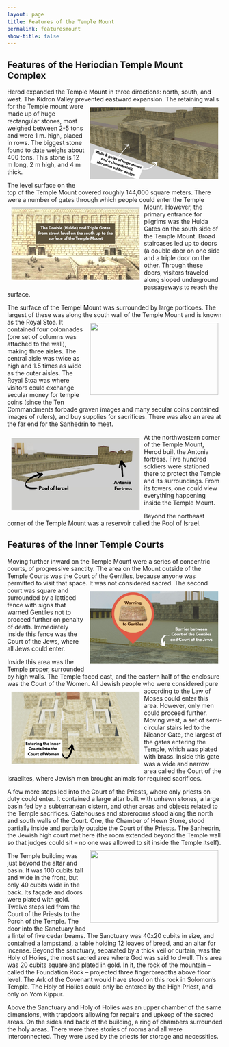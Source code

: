```yaml
---
layout: page
title: Features of the Temple Mount
permalink: featuresmount
show-title: false
---
```

## Features of the Heriodian Temple Mount Complex

Herod expanded the Temple Mount in three directions: north, south, and west. The Kidron Valley prevented eastward expansion. <img align="right" width="300" height="169" style="margin: 10px !important" src="assets/img/walls.jpg"> The retaining walls for the Temple mount were made up of huge rectangular stones, most weighed between 2-5 tons and were 1 m. high, placed in rows. The biggest stone found to date weighs about 400 tons. This stone is 12 m long, 2 m high, and 4 m thick. 

The level surface on the top of the Temple Mount covered roughly 144,000 square meters. There were a number of gates through which people could enter the Temple Mount. <img align="left" width="300" height="169" style="margin: 10px !important" src="assets/img/double.jpg"> However, the primary entrance for pilgrims was the Hulda Gates on the south side of the Temple Mount. Broad staircases led up to doors (a double door on one side and a triple door on the other. Through these doors, visitors traveled along sloped underground passageways to reach the surface. 

The surface of the Tempel Mount was surrounded by large porticoes. The largest of these was along the south wall of the Temple Mount and is known as the <img align="right" width="300" height="169" style="margin: 10px !important" src="assets/img/royal"> Royal Stoa. It contained four colonnades (one set of columns was attached to the wall), making three aisles. The central aisle was twice as high and 1.5 times as wide as the outer aisles. The Royal Stoa was where visitors could exchange secular money for temple coins (since the Ten Commandments forbade graven images and many secular coins contained images of rulers), and buy supplies for sacrifices. There was also an area at the far end for the Sanhedrin to meet.

<img align="left" width="300" height="169" style="margin: 10px !important" src="assets/img/poolantonia.jpg"> At the northwestern corner of the Temple Mount, Herod built the Antonia fortress. Five hundred soldiers were stationed there to protect the Temple and its surroundings. From its towers, one could view everything happening inside the Temple Mount.

Beyond the northeast corner of the Temple Mount was a reservoir called the Pool of Israel.

## Features of the Inner Temple Courts

Moving further inward on the Temple Mount were a series of concentric courts, of progressive sanctity. The area on the Mount outside of the Temple Courts was the Court of the Gentiles, because anyone was permitted to visit that space. It was not considered sacred. <img align="right" width="300" height="169" style="margin: 10px !important" src="assets/img/gentile.jpg"> The second court was square and surrounded by a latticed fence with signs that warned Gentiles not to proceed further on penalty of death. Immediately inside this fence was the Court of the Jews, where all Jews could enter.

Inside this area was the Temple proper, surrounded by high walls. The Temple faced east, and the eastern half of the enclosure was the Court of the Women. <img align="left" width="300" height="169" style="margin: 10px !important" src="assets/img/womensentrance.jpg"> All Jewish people who were considered pure according to the Law of Moses could enter this area. However, only men could proceed further. Moving west, a set of semi-circular stairs led to the Nicanor Gate, the largest of the gates entering the Temple, which was plated with brass. Inside this gate was a wide and narrow area called the Court of the Israelites, where Jewish men brought animals for required sacrifices. 

A few more steps led into the Court of the Priests, where only priests on duty could enter. It contained a large altar built with unhewn stones, a large basin fed by a subterranean cistern, and other areas and objects related to the Temple sacrifices. Gatehouses and storerooms stood along the north and south walls of the Court. One, the Chamber of Hewn Stone, stood partially inside and partially outside the Court of the Priests. The Sanhedrin, the Jewish high court met here (the room extended beyond the Temple wall so that judges could sit – no one was allowed to sit inside the Temple itself). <img align="right" width="300" height="169" style="margin: 10px !important" src="assets/img/inner"> 

The Temple building was just beyond the altar and basin. It was 100 cubits tall and wide in the front, but only 40 cubits wide in the back. Its façade and doors were plated with gold. Twelve steps led from the Court of the Priests to the Porch of the Temple. The door into the Sanctuary had a lintel of five cedar beams. The Sanctuary was 40x20 cubits in size, and contained a lampstand, a table holding 12 loaves of bread, and an altar for incense. Beyond the sanctuary, separated by a thick veil or curtain, was the Holy of Holies, the most sacred area where God was said to dwell. This area was 20 cubits square and plated in gold. In it, the rock of the mountain – called the Foundation Rock – projected three fingerbreadths above floor level. The Ark of the Covenant would have stood on this rock in Solomon’s Temple. The Holy of Holies could only be entered by the High Priest, and only on Yom Kippur. 

Above the Sanctuary and Holy of Holies was an upper chamber of the same dimensions, with trapdoors allowing for repairs and upkeep of the sacred areas. On the sides and back of the building, a ring of chambers surrounded the holy areas. There were three stories of rooms and all were interconnected. They were used by the priests for storage and necessities.
